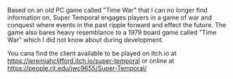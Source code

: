 Based on an old PC game called "Time War" that I can no longer find information on, Super Temporal engages players in a game of war and conquest where events in the past ripple forward and effect the future.
The game also bares heavy resemblance to a 1979 board game called "Time War" which I did not know about during development.

You cana find the client available to be played on Itch.io at https://jeremiahclifford.itch.io/super-temporal or online at https://people.rit.edu/jwc9655/Super-Temporal/
